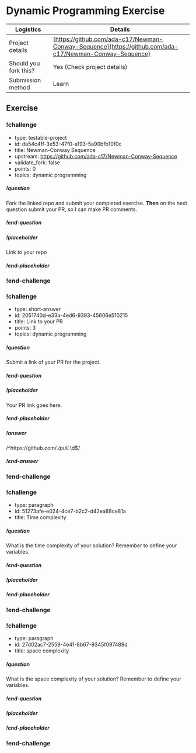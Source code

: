 # Dynamic Programming Exercise

| Logistics             | Details                                         |
| --------------------- | ----------------------------------------        |
| Project details       | [https://github.com/ada-c17/Newman-Conway-Sequence](https://github.com/ada-c17/Newman-Conway-Sequence)  |
| Should you fork this? | Yes (Check project details)                     |
| Submission method     | Learn                                           |


## Exercise

### !challenge

* type: testable-project
* id: da54c4ff-3e53-47f0-a193-5a90bfb10f0c
* title: Newman-Conway Sequence
* upstream: https://github.com/ada-c17/Newman-Conway-Sequence
* validate_fork: false
* points: 0
* topics: dynamic programming

##### !question

Fork the linked repo and submit your completed exercise.  **Then** on the next question submit your PR, so I can make PR comments.

##### !end-question

##### !placeholder

Link to your repo

##### !end-placeholder

<!-- other optional sections -->
<!-- !hint - !end-hint (markdown, users can see after a failed attempt) -->
<!-- !rubric - !end-rubric (markdown, instructors can see while scoring a checkpoint) -->
<!-- !explanation - !end-explanation (markdown, students can see after answering correctly) -->

### !end-challenge

<!-- ======================= END CHALLENGE ======================= -->

<!-- >>>>>>>>>>>>>>>>>>>>>> BEGIN CHALLENGE >>>>>>>>>>>>>>>>>>>>>> -->
<!-- Replace everything in square brackets [] and remove brackets  -->

### !challenge

* type: short-answer
* id: 2051740d-e33a-4ed6-9393-45606e510215
* title: Link to your PR
* points: 3
* topics: dynamic programming

##### !question

Submit a link of your PR for the project.

##### !end-question

##### !placeholder

Your PR link goes here.

##### !end-placeholder

##### !answer

/^https:\/\/github.com\/.*\/pull.*\d$/

##### !end-answer

<!-- other optional sections -->
<!-- !hint - !end-hint (markdown, users can see after a failed attempt) -->
<!-- !rubric - !end-rubric (markdown, instructors can see while scoring a checkpoint) -->
<!-- !explanation - !end-explanation (markdown, students can see after answering correctly) -->

### !end-challenge

<!-- ======================= END CHALLENGE ======================= -->

<!-- >>>>>>>>>>>>>>>>>>>>>> BEGIN CHALLENGE >>>>>>>>>>>>>>>>>>>>>> -->
<!-- Replace everything in square brackets [] and remove brackets  -->

### !challenge

* type: paragraph
* id: 51273afe-e024-4ce7-b2c2-d42ea88ce81a
* title: Time complexity
<!-- * points: [1] (optional, the number of points for scoring as a checkpoint) -->
<!-- * topics: [python, pandas] (Checkpoints only, optional the topics for analyzing points) -->

##### !question

What is the time complexity of your solution? Remember to define your variables.

##### !end-question

##### !placeholder


##### !end-placeholder

<!-- other optional sections -->
<!-- !hint - !end-hint (markdown, hidden, students click to view) -->
<!-- !rubric - !end-rubric (markdown, instructors can see while scoring a checkpoint) -->

### !end-challenge

<!-- ======================= END CHALLENGE ======================= -->

<!-- >>>>>>>>>>>>>>>>>>>>>> BEGIN CHALLENGE >>>>>>>>>>>>>>>>>>>>>> -->
<!-- Replace everything in square brackets [] and remove brackets  -->

### !challenge

* type: paragraph
* id: 27d02ac7-2559-4e41-8b67-9345f097489d
* title: space complexity
<!-- * points: [1] (optional, the number of points for scoring as a checkpoint) -->
<!-- * topics: [python, pandas] (Checkpoints only, optional the topics for analyzing points) -->

##### !question

What is the space complexity of your solution? Remember to define your variables.

##### !end-question

##### !placeholder

##### !end-placeholder

### !end-challenge

<!-- ======================= END CHALLENGE ======================= -->